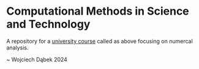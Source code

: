 # Computational Methods in Science and Technology

A repository for a [university course](https://sylabusy.agh.edu.pl/pl/document/61554037-dadd-4a60-bb11-4af97a359948.pdf) called as above focusing on numercal analysis.

~ Wojciech Dąbek 2024